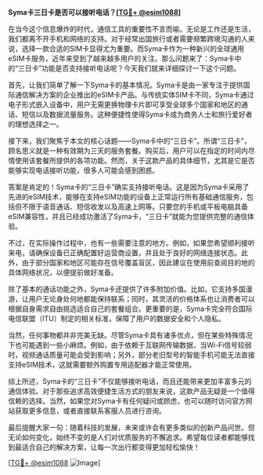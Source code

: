 **Syma卡三日卡是否可以接听电话？[[TG💪+ @esim1088](https://t.me/s/esim1088)]**

在当今这个信息爆炸的时代，通信工具的重要性不言而喻。无论是工作还是生活，我们都离不开手机和网络的支持。对于经常出国旅行或者需要频繁跨境沟通的人来说，选择一款合适的SIM卡显得尤为重要。而Syma卡作为一种新兴的全球通用eSIM卡服务，近年来受到了越来越多用户的关注。那么问题来了：Syma卡中的“三日卡”功能是否支持接听电话呢？今天我们就来详细探讨一下这个问题。

首先，让我们简单了解一下Syma卡的基本情况。Syma卡是由一家专注于提供国际通信解决方案的企业推出的eSIM卡产品。与传统实体SIM卡不同，Syma卡通过电子形式嵌入设备中，用户无需更换物理卡片即可享受全球多个国家和地区的通话、短信以及数据流量服务。这种便捷性使得Syma卡成为商务人士和旅行爱好者的理想选择之一。

接下来，我们聚焦于本文的核心话题——Syma卡中的“三日卡”。所谓“三日卡”，顾名思义就是一种有效期为三天的服务套餐。购买后，用户可以在指定的时间内尽情使用该套餐所提供的各项功能。然而，关于这款产品的具体细节，尤其是它是否能够实现电话接听功能，很多人可能会感到困惑。

答案是肯定的！Syma卡的“三日卡”确实支持接听电话。这是因为Syma卡采用了先进的eSIM技术，能够在支持eSIM功能的设备上正常运行所有基础通信服务，包括但不限于语音通话、短信收发以及高速上网等。只要您的手机或平板电脑具备eSIM兼容性，并且已经成功激活了Syma卡，“三日卡”就能为您提供完整的通信体验。

不过，在实际操作过程中，也有一些需要注意的地方。例如，如果您希望顺利接听来电，请确保设备已正确配置好运营商设置，并且处于良好的网络连接状态。此外，由于部分国家和地区可能存在信号覆盖盲区，因此建议在使用前查阅目的地的具体网络状况，以便提前做好准备。

除了基本的通话功能之外，Syma卡还提供了许多附加价值。比如，它支持多国漫游，让用户无论身处何地都能保持联系；同时，其灵活的价格体系也让消费者可以根据自身需求自由挑选适合自己的套餐组合。更重要的是，Syma卡完全符合国际电信联盟（ITU）制定的相关标准，保障了用户的数据安全和个人隐私。

当然，任何事物都并非完美无缺。尽管Syma卡具有诸多优点，但在某些特殊情况下也可能遇到一些小麻烦。例如，由于依赖于互联网传输数据，当Wi-Fi信号较弱时，视频通话质量可能会受到影响；另外，部分老旧型号的智能手机可能无法直接支持eSIM技术，这就需要额外购置专用适配器才能正常使用。

综上所述，Syma卡的“三日卡”不仅能够接听电话，而且还能带来更加丰富多元的通信体验。对于那些追求高效便捷生活方式的朋友来说，这款产品无疑是一个值得信赖的选择。当然，如果您对Syma卡有任何疑问或顾虑，也可以随时访问官方网站获取更多信息，或者直接联系客服人员进行咨询。

最后提醒大家一句：随着科技的发展，未来或许会有更多类似的创新产品问世。但无论如何变化，始终不变的是人们对优质服务的不懈追求。希望每位读者都能够找到最适合自己的解决方案，让每一次出行都变得更加轻松愉快！

[[TG💪+ @esim1088](https://t.me/s/esim1088) ![Image](https://i.postimg.cc/4NQfJmqS/Snipaste-2025-05-13-00-14-12.png)]